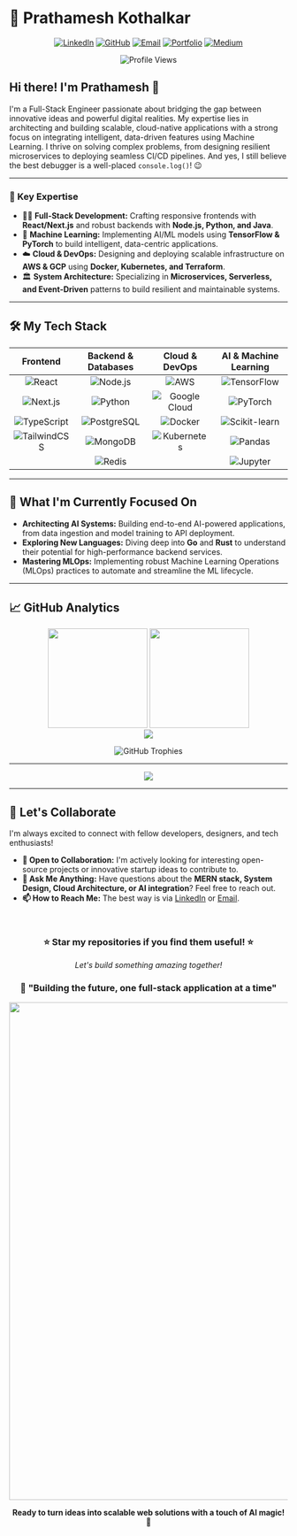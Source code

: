# 🌟 Prathamesh Kothalkar

<div align="center">

[![LinkedIn](https://img.shields.io/badge/LinkedIn-%230077B5.svg?style=for-the-badge&logo=linkedin&logoColor=white)](https://www.linkedin.com/in/prathamesh-kothalkar)
[![GitHub](https://img.shields.io/badge/GitHub-100000?style=for-the-badge&logo=github&logoColor=white)](https://github.com/Prathamesh-Kothalkar)
[![Email](https://img.shields.io/badge/Email-D14836?style=for-the-badge&logo=gmail&logoColor=white)](mailto:pkothalkar9021@gmail.com)
[![Portfolio](https://img.shields.io/badge/Portfolio-FF5722?style=for-the-badge&logo=todoist&logoColor=white)](https://prathamesh-kothalkar.vercel.app/)
[![Medium](https://img.shields.io/badge/📝_Blog-Tech_Articles-black?style=for-the-badge&logo=medium)](https://medium.com/@prathamesh-kothalkar)

![Profile Views](https://komarev.com/ghpvc/?username=Prathamesh-Kothalkar&color=blueviolet&style=for-the-badge)

</div>

## Hi there! I'm Prathamesh 👋

I'm a Full-Stack Engineer passionate about bridging the gap between innovative ideas and powerful digital realities. My expertise lies in architecting and building scalable, cloud-native applications with a strong focus on integrating intelligent, data-driven features using Machine Learning. I thrive on solving complex problems, from designing resilient microservices to deploying seamless CI/CD pipelines. And yes, I still believe the best debugger is a well-placed `console.log()`! 😉

---

### 🎯 Key Expertise

* 👨‍💻 **Full-Stack Development:** Crafting responsive frontends with **React/Next.js** and robust backends with **Node.js, Python, and Java**.
* 🤖 **Machine Learning:** Implementing AI/ML models using **TensorFlow & PyTorch** to build intelligent, data-centric applications.
* ☁️ **Cloud & DevOps:** Designing and deploying scalable infrastructure on **AWS & GCP** using **Docker, Kubernetes, and Terraform**.
* 🏛️ **System Architecture:** Specializing in **Microservices, Serverless, and Event-Driven** patterns to build resilient and maintainable systems.

---

## 🛠️ My Tech Stack

<div align="center">

| Frontend | Backend & Databases | Cloud & DevOps | AI & Machine Learning |
| :---: | :---: | :---: | :---: |
| ![React](https://img.shields.io/badge/React-20232A?style=for-the-badge&logo=react&logoColor=61DAFB) | ![Node.js](https://img.shields.io/badge/Node.js-43853D?style=for-the-badge&logo=node.js&logoColor=white) | ![AWS](https://img.shields.io/badge/Amazon_AWS-FF9900?style=for-the-badge&logo=amazonaws&logoColor=white) | ![TensorFlow](https://img.shields.io/badge/TensorFlow-FF6F00?style=for-the-badge&logo=tensorflow&logoColor=white) |
| ![Next.js](https://img.shields.io/badge/Next.js-000000?style=for-the-badge&logo=next.js&logoColor=white) | ![Python](https://img.shields.io/badge/Python-3776AB?style=for-the-badge&logo=python&logoColor=white) | ![Google Cloud](https://img.shields.io/badge/Google_Cloud-4285F4?style=for-the-badge&logo=google-cloud&logoColor=white) | ![PyTorch](https://img.shields.io/badge/PyTorch-EE4C2C?style=for-the-badge&logo=pytorch&logoColor=white) |
| ![TypeScript](https://img.shields.io/badge/TypeScript-007ACC?style=for-the-badge&logo=typescript&logoColor=white) | ![PostgreSQL](https://img.shields.io/badge/PostgreSQL-316192?style=for-the-badge&logo=postgresql&logoColor=white) | ![Docker](https://img.shields.io/badge/Docker-2CA5E0?style=for-the-badge&logo=docker&logoColor=white) | ![Scikit-learn](https://img.shields.io/badge/scikit--learn-F7931E?style=for-the-badge&logo=scikit-learn&logoColor=white) |
| ![TailwindCSS](https://img.shields.io/badge/Tailwind_CSS-38B2AC?style=for-the-badge&logo=tailwind-css&logoColor=white) | ![MongoDB](https://img.shields.io/badge/MongoDB-4EA94B?style=for-the-badge&logo=mongodb&logoColor=white) | ![Kubernetes](https://img.shields.io/badge/Kubernetes-326ce5?style=for-the-badge&logo=kubernetes&logoColor=white) | ![Pandas](https://img.shields.io/badge/Pandas-2C2D72?style=for-the-badge&logo=pandas&logoColor=white) |
| | ![Redis](https://img.shields.io/badge/Redis-DC382D?style=for-the-badge&logo=redis&logoColor=white) | | ![Jupyter](https://img.shields.io/badge/Jupyter-F37626.svg?style=for-the-badge&logo=Jupyter&logoColor=white) |

</div>

---

## 🚀 What I'm Currently Focused On

* **Architecting AI Systems:** Building end-to-end AI-powered applications, from data ingestion and model training to API deployment.
* **Exploring New Languages:** Diving deep into **Go** and **Rust** to understand their potential for high-performance backend services.
* **Mastering MLOps:** Implementing robust Machine Learning Operations (MLOps) practices to automate and streamline the ML lifecycle.

---

## 📈 GitHub Analytics

<div align="center">
  <img height="180em" src="https://github-readme-stats.vercel.app/api?username=Prathamesh-Kothalkar&show_icons=true&theme=tokyonight&hide_border=true&count_private=true&rank_icon=github"/>
  <img height="180em" src="https://github-readme-stats.vercel.app/api/top-langs/?username=Prathamesh-Kothalkar&layout=compact&theme=tokyonight&hide_border=true&langs_count=10"/>
</div>

<div align="center">
  <img src="https://github-readme-streak-stats.herokuapp.com/?user=Prathamesh-Kothalkar&theme=tokyonight&hide_border=true" />
</div>

<div align="center">

![GitHub Trophies](https://github-profile-trophy.vercel.app/?username=Prathamesh-Kothalkar&theme=tokyonight&no-frame=true&no-bg=true&margin-w=15&margin-h=15&row=1)

</div>

---

<div align="center">
  <img src="https://github-readme-activity-graph.vercel.app/graph?username=Prathamesh-Kothalkar&theme=tokyo-night&hide_border=true&area=true"/>
</div>

---

## 🤝 Let's Collaborate

I'm always excited to connect with fellow developers, designers, and tech enthusiasts!

* **🌱 Open to Collaboration:** I'm actively looking for interesting open-source projects or innovative startup ideas to contribute to.
* **💬 Ask Me Anything:** Have questions about the **MERN stack, System Design, Cloud Architecture, or AI integration**? Feel free to reach out.
* **📫 How to Reach Me:** The best way is via [LinkedIn](https://www.linkedin.com/in/prathamesh-kothalkar) or [Email](mailto:pkothalkar9021@gmail.com).

<br/>

<div align="center">

### **⭐ Star my repositories if you find them useful! ⭐**

*Let's build something amazing together!*

  

### 💫 "Building the future, one full-stack application at a time"

<img src="https://user-images.githubusercontent.com/74038190/212284100-561aa473-3905-4a80-b561-0d28506553ee.gif" width="900">

**Ready to turn ideas into scalable web solutions with a touch of AI magic! 🚀**

</div>
